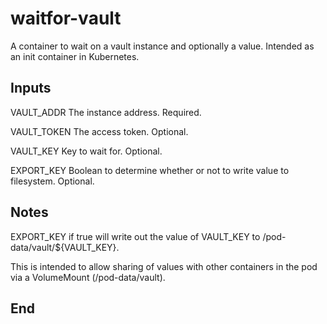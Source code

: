 # waitfor-vault

A container to wait on a vault instance and optionally a value.
Intended as an init container in Kubernetes.

## Inputs

VAULT_ADDR The instance address. Required.

VAULT_TOKEN The access token. Optional.

VAULT_KEY Key to wait for. Optional.

EXPORT_KEY Boolean to determine whether or not to write value to filesystem. Optional.

## Notes

EXPORT_KEY if true will write out the value of VAULT_KEY to /pod-data/vault/${VAULT_KEY}.

This is intended to allow sharing of values with other containers in the pod via a VolumeMount (/pod-data/vault).

## End
